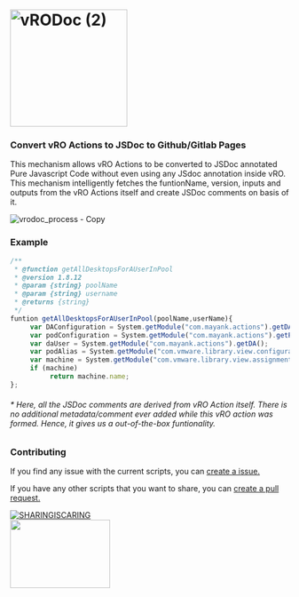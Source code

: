 # <img width="211" alt="vRODoc (2)" src="https://user-images.githubusercontent.com/7029361/147040227-c5e64b5e-7e0c-4a42-833b-f225d88c88af.png"> 
### Convert vRO Actions to JSDoc to Github/Gitlab Pages

This mechanism allows vRO Actions to be converted to JSDoc annotated Pure Javascript Code without even using any JSdoc annotation inside vRO. This mechanism intelligently fetches the funtionName, version, inputs and outputs from the vRO Actions itself and create JSDoc comments on basis of it.

![vrodoc_process - Copy](https://user-images.githubusercontent.com/7029361/147050088-5fe238b1-f768-4199-ae7d-af3e756927e8.jpg)


### Example 
```javascript
/**
 * @function getAllDesktopsForAUserInPool
 * @version 1.8.12
 * @param {string} poolName 
 * @param {string} username 
 * @returns {string}
 */
funtion getAllDesktopsForAUserInPool(poolName,userName){
     var DAConfiguration = System.getModule("com.mayank.actions").getDAConfigurationElement();
     var podConfiguration = System.getModule("com.mayank.actions").getPodConfigurationElement();
     var daUser = System.getModule("com.mayank.actions").getDA();
     var podAlias = System.getModule("com.vmware.library.view.configuration").getDefaultOrFirstPod(DAConfiguration, daUser);
     var machine = System.getModule("com.vmware.library.view.assignment").getAssignedMachine(poolName, podAlias, username, podConfiguration);
     if (machine)
          return machine.name;
};
```
<h6> * Here, all the JSDoc comments are derived from vRO Action itself. There is no additional metadata/comment ever added while this vRO action was formed. Hence, it gives us a out-of-the-box funtionality.

### Contributing
If you find any issue with the current scripts, you can [create a issue.](https://github.com/imtrinity94/vRODoc/issues/new)

If you have any other scripts that you want to share, you can [create a pull request.](https://github.com/imtrinity94/vRODoc/compare)



[![SHARINGISCARING](http://ForTheBadge.com/images/badges/built-with-love.svg)](https://github.com/imtrinity94/vRODoc) <br>
<img src="https://user-images.githubusercontent.com/7029361/126627909-e7ea306a-a3cc-45e4-9be9-d22e1277fcc9.png" width="180" height="123">
